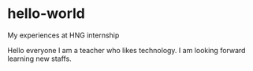 # hello-world
My experiences at HNG internship 

Hello everyone 
I am a teacher who likes technology.
I am looking forward learning new staffs.
